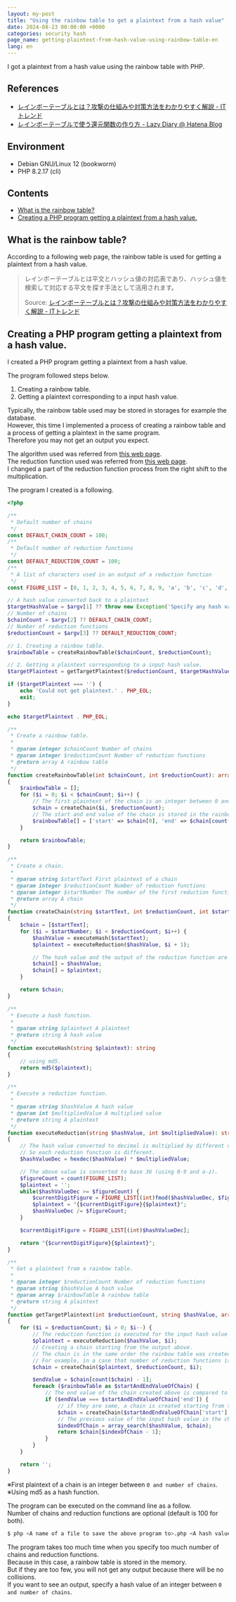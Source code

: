 ```yaml
---
layout: my-post
title: "Using the rainbow table to get a plaintext from a hash value"
date: 2024-08-23 00:00:00 +0000
categories: security hash
page_name: getting-plaintext-from-hash-value-using-rainbow-table-en
lang: en
---
```


I got a plaintext from a hash value using the rainbow table with PHP.

## References
- [レインボーテーブルとは？攻撃の仕組みや対策方法をわかりやすく解説 - ITトレンド](https://it-trend.jp/encryption/article/64-0067)
- [レインボーテーブルで使う還元関数の作り方 - Lazy Diary @ Hatena Blog](https://satob.hatenablog.com/entry/20120219/p1)

## Environment
- Debian GNU/Linux 12 (bookworm)
- PHP 8.2.17 (cli)

## Contents
- [What is the rainbow table?](#what-is-the-rainbow-table)
- [Creating a PHP program getting a plaintext from a hash value.](#creating-a-php-program-getting-a-plaintext-from-a-hash-value)

## What is the rainbow table?
According to a following web page, the rainbow table is used for getting a plaintext from a hash value.

> レインボーテーブルとは平文とハッシュ値の対応表であり、ハッシュ値を検索して対応する平文を探す手法として活用されます。
> 
> Source: [レインボーテーブルとは？攻撃の仕組みや対策方法をわかりやすく解説 - ITトレンド](https://it-trend.jp/encryption/article/64-0067)

## Creating a PHP program getting a plaintext from a hash value.
I created a PHP program getting a plaintext from a hash value.

The program followed steps below. 
1. Creating a rainbow table.
2. Getting a plaintext corresponding to a input hash value.

Typically, the rainbow table used may be stored in storages for example the database.  
However, this time I implemented a process of creating a rainbow table and a process of getting a plaintext in the same program.  
Therefore you may not get an output you expect.

The algorithm used was referred from [this web page](https://it-trend.jp/encryption/article/64-0067).  
The reduction function used was referred from [this web page](https://satob.hatenablog.com/entry/20120219/p1).  
I changed a part of the reduction function process from the right shift to the multiplication.

The program I created is a following.

```php
<?php

/**
 * Default number of chains
 */
const DEFAULT_CHAIN_COUNT = 100;
/**
 * Default number of reduction functions
 */
const DEFAULT_REDUCTION_COUNT = 100;
/**
 * A list of characters used in an output of a reduction function
 */
const FIGURE_LIST = [0, 1, 2, 3, 4, 5, 6, 7, 8, 9, 'a', 'b', 'c', 'd', 'e', 'f', 'g', 'h', 'i', 'j', 'k', 'l', 'm', 'n', 'o', 'p', 'q', 'r', 's', 't', 'u', 'v', 'w', 'x', 'y', 'z'];

// A hash value converted back to a plaintext
$targetHashValue = $argv[1] ?? throw new Exception('Specify any hash value as the first argument.');
// Number of chains
$chainCount = $argv[2] ?? DEFAULT_CHAIN_COUNT;
// Number of reduction functions
$reductionCount = $argv[3] ?? DEFAULT_REDUCTION_COUNT;

// 1. Creating a rainbow table.
$rainbowTable = createRainbowTable($chainCount, $reductionCount);

// 2. Getting a plaintext corresponding to a input hash value.
$targetPlaintext = getTargetPlaintext($reductionCount, $targetHashValue, $rainbowTable);

if ($targetPlaintext === '') {
    echo 'Could not get plaintext.' . PHP_EOL;
    exit;
}

echo $targetPlaintext . PHP_EOL;

/**
 * Create a rainbow table.
 *
 * @param integer $chainCount Number of chains
 * @param integer $reductionCount Number of reduction functions
 * @return array A rainbow table
 */
function createRainbowTable(int $chainCount, int $reductionCount): array
{
    $rainbowTable = [];
    for ($i = 0; $i < $chainCount; $i++) {
        // The first plaintext of the chain is an integer between 0 and the number of chains.
        $chain = createChain($i, $reductionCount);
        // The start and end value of the chain is stored in the rainbow table.
        $rainbowTable[] = ['start' => $chain[0], 'end' => $chain[count($chain) - 1]];
    }

    return $rainbowTable;
}

/**
 * Create a chain.
 *
 * @param string $startText First plaintext of a chain
 * @param integer $reductionCount Number of reduction functions
 * @param integer $startNumber The number of the first reduction function in a chain
 * @return array A chain
 */
function createChain(string $startText, int $reductionCount, int $startNumber = 0): array
{
    $chain = [$startText];
    for ($i = $startNumber; $i < $reductionCount; $i++) {
        $hashValue = executeHash($startText);
        $plaintext = executeReduction($hashValue, $i + 1);

        // The hash value and the output of the reduction function are stored in the chain alternately.
        $chain[] = $hashValue;
        $chain[] = $plaintext;
    }

    return $chain;
}

/**
 * Execute a hash function.
 *
 * @param string $plaintext A plaintext
 * @return string A hash value
 */
function executeHash(string $plaintext): string
{
    // using md5.
    return md5($plaintext);
}

/**
 * Execute a reduction function.
 *
 * @param string $hashValue A hash value
 * @param int $multipliedValue A multiplied value
 * @return string A plaintext
 */
function executeReduction(string $hashValue, int $multipliedValue): string
{
    // The hash value converted to decimal is multiplied by different value for each reduction function.
    // So each reduction function is different.
    $hashValueDec = hexdec($hashValue) * $multipliedValue;

    // The above value is converted to base 36 (using 0-9 and a-z).
    $figureCount = count(FIGURE_LIST);
    $plaintext = '';
    while($hashValueDec >= $figureCount) {
        $currentDigitFigure = FIGURE_LIST[(int)fmod($hashValueDec, $figureCount)];
        $plaintext = "{$currentDigitFigure}{$plaintext}";
        $hashValueDec /= $figureCount;
    }

    $currentDigitFigure = FIGURE_LIST[(int)$hashValueDec];

    return "{$currentDigitFigure}{$plaintext}";
}

/**
 * Get a plaintext from a rainbow table.
 *
 * @param integer $reductionCount Number of reduction functions
 * @param string $hashValue A hash value
 * @param array $rainbowTable A rainbow table
 * @return string A plaintext
 */
function getTargetPlaintext(int $reductionCount, string $hashValue, array $rainbowTable): string
{
    for ($i = $reductionCount; $i > 0; $i--) {
        // The reduction function is executed for the input hash value ​​in the reverse order that the rainbow table was created.
        $plaintext = executeReduction($hashValue, $i);
        // Creating a chain starting from the output above.
        // The chain is in the same order the rainbow table was created (from the next reduction function executed above to the final reduction function).
        // For example, in a case that number of reduction functions is five, if an output is the third reduction function, a chain that executes the fourth and fifth is created.
        $chain = createChain($plaintext, $reductionCount, $i);

        $endValue = $chain[count($chain) - 1];
        foreach ($rainbowTable as $startAndEndValueOfChain) {
            // The end value of the chain created above is compared to each end value of the chain in the rainbow table.
            if ($endValue === $startAndEndValueOfChain['end']) {
                // if they are same, a chain is created starting from the start value of that chain in the rainbow table.
                $chain = createChain($startAndEndValueOfChain['start'], $reductionCount);
                // The previous value of the input hash value in the chain above is an output plaintext.
                $indexOfChain = array_search($hashValue, $chain);
                return $chain[$indexOfChain - 1];
            }
        }
    }

    return '';
}
```

※First plaintext of a chain is an integer between `0 and number of chains`.  
※Using md5 as a hash function.

The program can be executed on the command line as a follow.  
Number of chains and reduction functions are optional (default is 100 for both).

```bash
$ php <A name of a file to save the above program to>.php <A hash value> [<Number of chains>] [<Number of reduction functions>]
```

The program takes too much time when you specify too much number of chains and reduction functions.  
Because in this case, a rainbow table is stored in the memory.  
But if they are too few, you will not get any output because there will be no collisions.  
If you want to see an output, specify a hash value of an integer between `0 and number of chains`.